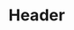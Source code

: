 <!-- TITLE: Sermon Of The Righteous -->
<!-- SUBTITLE: Bathes your target with holy light, causing between 54 and 64 damage to undead every 6 seconds. -->

# Header